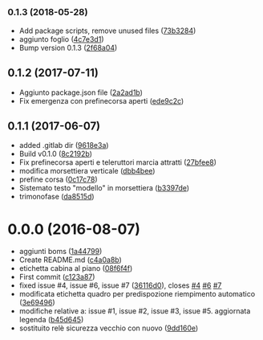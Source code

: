 <a name="0.1.3"></a>
## <small>0.1.3 (2018-05-28)</small>

* Add package scripts, remove unused files ([73b3284](https://github.com/eca-automs/MC-POL48MIAE-06/commit/73b3284))
* aggiunto foglio ([4c7e3d1](https://github.com/eca-automs/MC-POL48MIAE-06/commit/4c7e3d1))
* Bump version 0.1.3 ([2f68a04](https://github.com/eca-automs/MC-POL48MIAE-06/commit/2f68a04))



<a name="0.1.2"></a>
## 0.1.2 (2017-07-11)

* Aggiunto package.json file ([2a2ad1b](https://gitlab.com/eca-automs/schematics/MC-POL48MIAE-06/commit/2a2ad1b))
* Fix emergenza con prefinecorsa aperti ([ede9c2c](https://gitlab.com/eca-automs/schematics/MC-POL48MIAE-06/commit/ede9c2c))



<a name="0.1.1"></a>
## 0.1.1 (2017-06-07)

* added .gitlab dir ([9618e3a](https://gitlab.com/eca-automs/schematics/MC-POL48MIAE-06/commit/9618e3a))
* Build v0.1.0 ([8c2192b](https://gitlab.com/eca-automs/schematics/MC-POL48MIAE-06/commit/8c2192b))
* Fix prefinecorsa aperti e teleruttori marcia attratti ([27bfee8](https://gitlab.com/eca-automs/schematics/MC-POL48MIAE-06/commit/27bfee8))
* modifica morsettiera verticale ([dbb4bee](https://gitlab.com/eca-automs/schematics/MC-POL48MIAE-06/commit/dbb4bee))
* prefine corsa ([0c17c78](https://gitlab.com/eca-automs/schematics/MC-POL48MIAE-06/commit/0c17c78))
* Sistemato testo "modello" in morsettiera ([b3397de](https://gitlab.com/eca-automs/schematics/MC-POL48MIAE-06/commit/b3397de))
* trimonofase ([da8515d](https://gitlab.com/eca-automs/schematics/MC-POL48MIAE-06/commit/da8515d))



<a name="0.0.0"></a>
# 0.0.0 (2016-08-07)

* aggiunti boms ([1a44799](https://gitlab.com/eca-automs/schematics/MC-POL48MIAE-06/commit/1a44799))
* Create README.md ([c4a0a8b](https://gitlab.com/eca-automs/schematics/MC-POL48MIAE-06/commit/c4a0a8b))
* etichetta cabina al piano ([08f6f4f](https://gitlab.com/eca-automs/schematics/MC-POL48MIAE-06/commit/08f6f4f))
* First commit ([c123a87](https://gitlab.com/eca-automs/schematics/MC-POL48MIAE-06/commit/c123a87))
* fixed issue #4, issue #6, issue #7 ([36116d0](https://gitlab.com/eca-automs/schematics/MC-POL48MIAE-06/commit/36116d0)), closes [#4](https://gitlab.com/eca-automs/schematics/MC-POL48MIAE-06/issues/4) [#6](https://gitlab.com/eca-automs/schematics/MC-POL48MIAE-06/issues/6) [#7](https://gitlab.com/eca-automs/schematics/MC-POL48MIAE-06/issues/7)
* modificata etichetta quadro per predispozione riempimento automatico ([3e69496](https://gitlab.com/eca-automs/schematics/MC-POL48MIAE-06/commit/3e69496))
* modifiche relative a: issue #1, issue #2, issue #3, issue #5. aggiornata legenda ([b45d645](https://gitlab.com/eca-automs/schematics/MC-POL48MIAE-06/commit/b45d645))
* sostituito relè sicurezza vecchio con nuovo ([9dd160e](https://gitlab.com/eca-automs/schematics/MC-POL48MIAE-06/commit/9dd160e))



